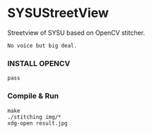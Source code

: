 SYSUStreetView
==============

Streetview of SYSU based on OpenCV stitcher.

```
No voice but big deal.
```

### INSTALL OPENCV
```
pass
```

### Compile & Run
```
make
./stitching img/*
xdg-open result.jpg
```
